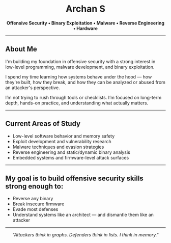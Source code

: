<h1 align="center">Archan S</h1>
<p align="center"><strong>Offensive Security • Binary Exploitation • Malware • Reverse Engineering • Hardware </strong></p>

---

## About Me

I'm building my foundation in offensive security with a strong interest in low-level programming, malware development, and binary exploitation.

I spend my time learning how systems behave under the hood — how they're built, how they break, and how they can be analyzed or abused from an attacker's perspective.

I’m not trying to rush through tools or checklists. I’m focused on long-term depth, hands-on practice, and understanding what actually matters.

---

## Current Areas of Study

- Low-level software behavior and memory safety  
- Exploit development and vulnerability research  
- Malware techniques and evasion strategies  
- Reverse engineering and static/dynamic binary analysis  
- Embedded systems and firmware-level attack surfaces

---

## My goal is to build offensive security skills strong enough to:

- Reverse any binary  
- Break insecure firmware  
- Evade most defenses  
- Understand systems like an architect — and dismantle them like an attacker

---

<p align="center"><em>"Attackers think in graphs. Defenders think in lists. I think in memory."</em></p>

